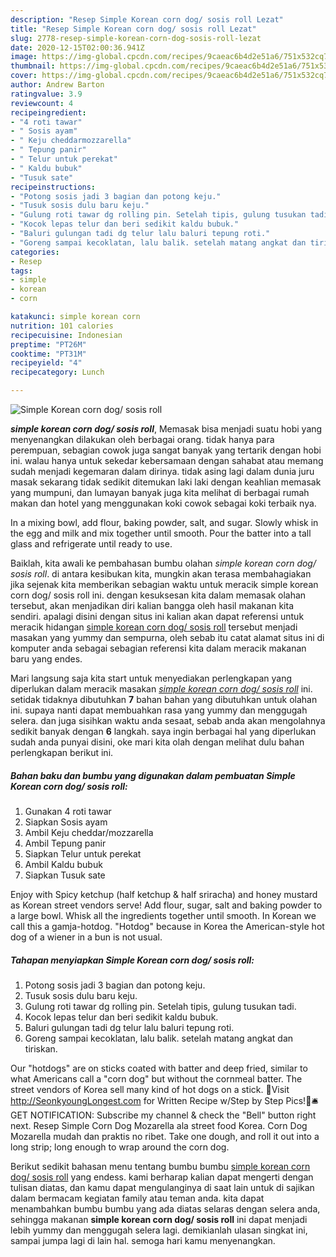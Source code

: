 ```yaml
---
description: "Resep Simple Korean corn dog/ sosis roll Lezat"
title: "Resep Simple Korean corn dog/ sosis roll Lezat"
slug: 2778-resep-simple-korean-corn-dog-sosis-roll-lezat
date: 2020-12-15T02:00:36.941Z
image: https://img-global.cpcdn.com/recipes/9caeac6b4d2e51a6/751x532cq70/simple-korean-corn-dog-sosis-roll-foto-resep-utama.jpg
thumbnail: https://img-global.cpcdn.com/recipes/9caeac6b4d2e51a6/751x532cq70/simple-korean-corn-dog-sosis-roll-foto-resep-utama.jpg
cover: https://img-global.cpcdn.com/recipes/9caeac6b4d2e51a6/751x532cq70/simple-korean-corn-dog-sosis-roll-foto-resep-utama.jpg
author: Andrew Barton
ratingvalue: 3.9
reviewcount: 4
recipeingredient:
- "4 roti tawar"
- " Sosis ayam"
- " Keju cheddarmozzarella"
- " Tepung panir"
- " Telur untuk perekat"
- " Kaldu bubuk"
- "Tusuk sate"
recipeinstructions:
- "Potong sosis jadi 3 bagian dan potong keju."
- "Tusuk sosis dulu baru keju."
- "Gulung roti tawar dg rolling pin. Setelah tipis, gulung tusukan tadi."
- "Kocok lepas telur dan beri sedikit kaldu bubuk."
- "Baluri gulungan tadi dg telur lalu baluri tepung roti."
- "Goreng sampai kecoklatan, lalu balik. setelah matang angkat dan tiriskan."
categories:
- Resep
tags:
- simple
- korean
- corn

katakunci: simple korean corn 
nutrition: 101 calories
recipecuisine: Indonesian
preptime: "PT26M"
cooktime: "PT31M"
recipeyield: "4"
recipecategory: Lunch

---
```



![Simple Korean corn dog/ sosis roll](https://img-global.cpcdn.com/recipes/9caeac6b4d2e51a6/751x532cq70/simple-korean-corn-dog-sosis-roll-foto-resep-utama.jpg)

<b><i>simple korean corn dog/ sosis roll</i></b>, Memasak bisa menjadi suatu hobi yang menyenangkan dilakukan oleh berbagai orang. tidak hanya para perempuan, sebagian cowok juga sangat banyak yang tertarik dengan hobi ini. walau hanya untuk sekedar kebersamaan dengan sahabat atau memang sudah menjadi kegemaran dalam dirinya. tidak asing lagi dalam dunia juru masak sekarang tidak sedikit ditemukan laki laki dengan keahlian memasak yang mumpuni, dan lumayan banyak juga kita melihat di berbagai rumah makan dan hotel yang menggunakan koki cowok sebagai koki terbaik nya.

In a mixing bowl, add flour, baking powder, salt, and sugar. Slowly whisk in the egg and milk and mix together until smooth. Pour the batter into a tall glass and refrigerate until ready to use.

Baiklah, kita awali ke pembahasan bumbu olahan <i>simple korean corn dog/ sosis roll</i>. di antara kesibukan kita, mungkin akan terasa membahagiakan jika sejenak kita memberikan sebagian waktu untuk meracik simple korean corn dog/ sosis roll ini. dengan kesuksesan kita dalam memasak olahan tersebut, akan menjadikan diri kalian bangga oleh hasil makanan kita sendiri. apalagi disini dengan situs ini kalian akan dapat referensi untuk meracik hidangan <u>simple korean corn dog/ sosis roll</u> tersebut menjadi masakan yang yummy dan sempurna, oleh sebab itu catat alamat situs ini di komputer anda sebagai sebagian referensi kita dalam meracik makanan baru yang endes.


Mari langsung saja kita start untuk menyediakan perlengkapan yang diperlukan dalam meracik masakan <u><i>simple korean corn dog/ sosis roll</i></u> ini. setidak tidaknya dibutuhkan <b>7</b> bahan bahan yang dibutuhkan untuk olahan ini. supaya nanti dapat membuahkan rasa yang yummy dan menggugah selera. dan juga sisihkan waktu anda sesaat, sebab anda akan mengolahnya sedikit banyak dengan <b>6</b> langkah. saya ingin berbagai hal yang diperlukan sudah anda punyai disini, oke mari kita olah dengan melihat dulu bahan perlengkapan berikut ini.

<!--inarticleads1-->

##### Bahan baku dan bumbu yang digunakan dalam pembuatan Simple Korean corn dog/ sosis roll:

1. Gunakan 4 roti tawar
1. Siapkan  Sosis ayam
1. Ambil  Keju cheddar/mozzarella
1. Ambil  Tepung panir
1. Siapkan  Telur untuk perekat
1. Ambil  Kaldu bubuk
1. Siapkan Tusuk sate


Enjoy with Spicy ketchup (half ketchup &amp; half sriracha) and honey mustard as Korean street vendors serve! Add flour, sugar, salt and baking powder to a large bowl. Whisk all the ingredients together until smooth. In Korean we call this a gamja-hotdog. &#34;Hotdog&#34; because in Korea the American-style hot dog of a wiener in a bun is not usual. 

<!--inarticleads2-->

##### Tahapan menyiapkan Simple Korean corn dog/ sosis roll:

1. Potong sosis jadi 3 bagian dan potong keju.
1. Tusuk sosis dulu baru keju.
1. Gulung roti tawar dg rolling pin. Setelah tipis, gulung tusukan tadi.
1. Kocok lepas telur dan beri sedikit kaldu bubuk.
1. Baluri gulungan tadi dg telur lalu baluri tepung roti.
1. Goreng sampai kecoklatan, lalu balik. setelah matang angkat dan tiriskan.


Our &#34;hotdogs&#34; are on sticks coated with batter and deep fried, similar to what Americans call a &#34;corn dog&#34; but without the cornmeal batter. The street vendors of Korea sell many kind of hot dogs on a stick. 🌼Visit http://SeonkyoungLongest.com for Written Recipe w/Step by Step Pics!🌼🛎 GET NOTIFICATION: Subscribe my channel &amp; check the &#34;Bell&#34; button right next. Resep Simple Corn Dog Mozarella ala street food Korea. Corn Dog Mozarella mudah dan praktis no ribet. Take one dough, and roll it out into a long strip; long enough to wrap around the corn dog. 

Berikut sedikit bahasan menu tentang bumbu bumbu <u>simple korean corn dog/ sosis roll</u> yang endess. kami berharap kalian dapat mengerti dengan tulisan diatas, dan kamu dapat mengulanginya di saat lain untuk di sajikan dalam bermacam kegiatan family atau teman anda. kita dapat menambahkan bumbu bumbu yang ada diatas selaras dengan selera anda, sehingga makanan <b>simple korean corn dog/ sosis roll</b> ini dapat menjadi lebih yummy dan menggugah selera lagi. demikianlah ulasan singkat ini, sampai jumpa lagi di lain hal. semoga hari kamu menyenangkan.
